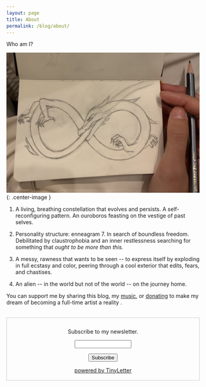 ```yaml
---
layout: page
title: About
permalink: /blog/about/
---
```


Who am I?

![ouroboros](/images/ouroboros.jpg){: .center-image }

1. A living, breathing constellation that evolves and persists. A self-reconfiguring pattern. An ouroboros feasting on the vestige of past selves.

2. Personality structure: enneagram 7. In search of boundless freedom. Debilitated by claustrophobia and an inner restlessness searching for something that *ought to be more than this.*

3. A messy, rawness that wants to be seen -- to express itself by exploding in full ecstasy and color, peering through a cool exterior that edits, fears, and chastises.

4. An alien -- in the world but not of the world -- on the journey home.

You can support me by sharing this blog, my [music](https://open.spotify.com/artist/3tFavIFJyCm2OS4KUmp2fz?si=iGNiqkpTSzWjYB0l7rnzgQ), or [donating](https://www.paypal.com/paypalme/zannyxy) to make my dream of becoming a full-time artist a reality .


<br/>

<form style="border:1px solid #ccc;padding:3px;text-align:center;" action="https://tinyletter.com/zanny" method="post" target="popupwindow" onsubmit="window.open('https://tinyletter.com/zanny', 'popupwindow', 'scrollbars=yes,width=800,height=600');return true"><p style="margin-top: 24px"><label for="tlemail">Subscribe to my newsletter.</label></p><p><input type="text" style="width:140px" name="email" id="tlemail" /></p><input type="hidden" value="1" name="embed"/><input type="submit" value="Subscribe" /><p><a href="https://tinyletter.com" target="_blank">powered by TinyLetter</a></p></form>
